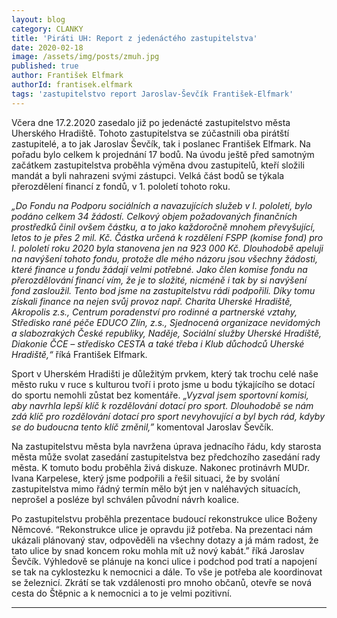 ```yaml
---
layout: blog
category: CLANKY
title: 'Piráti UH: Report z jedenáctého zastupitelstva'
date: 2020-02-18
image: /assets/img/posts/zmuh.jpg
published: true
author: František Elfmark
authorId: frantisek.elfmark
tags: 'zastupitelstvo report Jaroslav-Ševčík František-Elfmark'
---
```


Včera dne 17.2.2020 zasedalo již po jedenácté zastupitelstvo města Uherského Hradiště. Tohoto zastupitelstva se zúčastnili oba pirátští zastupitelé, a to jak Jaroslav Ševčík, tak i poslanec František Elfmark. Na pořadu bylo celkem k projednání 17 bodů. Na úvodu ještě před samotným začátkem zastupitelstva proběhla výměna dvou zastupitelů, kteří složili mandát a byli nahrazeni svými zástupci. Velká část bodů se týkala přerozdělení financí z fondů, v 1. pololetí tohoto roku.
 
*„Do Fondu na Podporu sociálních a navazujících služeb v I. pololetí, bylo podáno celkem 34 žádostí. Celkový objem požadovaných finančních prostředků činil ovšem částku, a to jako každoročně mnohem převyšující, letos to je přes 2 mil. Kč. Částka určená k rozdělení FSPP (komise fond) pro I. pololetí roku 2020 byla stanovena jen na 923 000 Kč. Dlouhodobě apeluji na navýšení tohoto fondu, protože dle mého názoru jsou všechny žádosti, které finance u fondu žádají velmi potřebné. Jako člen komise fondu na přerozdělování financí vím, že je to složité, nicméně i tak by si navýšení fond zasloužil. Tento bod jsme na zastupitelstvu rádi podpořili. Díky tomu získali finance na nejen svůj provoz např. Charita Uherské Hradiště, Akropolis z.s., Centrum poradenství pro rodinné a partnerské vztahy, Středisko rané péče EDUCO Zlín, z.s., Sjednocená organizace nevidomých a slabozrakých České republiky, Naděje, Sociální služby Uherské Hradiště, Diakonie ČCE – středisko CESTA a také třeba i Klub důchodců Uherské Hradiště,“* říká František Elfmark.
 
Sport v Uherském Hradišti je důležitým prvkem, který tak trochu celé naše město ruku v ruce s kulturou tvoří i proto jsme u bodu týkajícího se dotací do sportu nemohli zůstat bez komentáře. *„Vyzval jsem sportovní komisi, aby navrhla lepší klíč k rozdělování dotací pro sport. Dlouhodobě se nám zdá klíč pro rozdělování dotací pro sport nevyhovující a byl bych rád, kdyby se do budoucna tento klíč změnil,”* komentoval Jaroslav Ševčík.
 
 
Na zastupitelstvu města byla navržena úprava jednacího řádu, kdy starosta města může svolat zasedání zastupitelstva bez předchozího zasedání rady města. K tomuto bodu proběhla živá diskuze. Nakonec protinávrh MUDr. Ivana Karpelese, který jsme podpořili a řešil situaci, že by svolání zastupitelstva mimo řádný termín mělo být jen v naléhavých situacích, neprošel a posléze byl schválen původní návrh koalice.

Po zastupitelstvu proběhla prezentace budoucí rekonstrukce ulice Boženy Němcové. “Rekonstrukce ulice je opravdu již potřeba. Na prezentaci nám ukázali plánovaný stav, odpověděli na všechny dotazy a já mám radost, že tato ulice by snad koncem roku mohla mít už nový kabát.” říká Jaroslav Ševčík. Výhledově se plánuje na konci ulice i podchod pod tratí a napojení se tak na cyklostezku k nemocnici a dále. To vše je potřeba ale koordinovat se železnicí. Zkrátí se tak vzdálenosti pro mnoho občanů, otevře se nová cesta do Štěpnic a k nemocnici a to je velmi pozitivní.  

---
